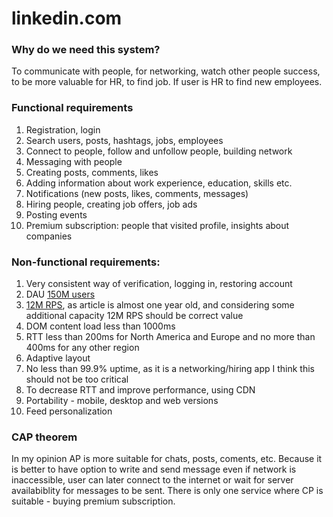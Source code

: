 # linkedin.com
### Why do we need this system?
To communicate with people, for networking, watch other people success, to be more valuable for HR, to find job. If user is HR to find new employees.

### Functional requirements
1. Registration, login
2. Search users, posts, hashtags, jobs, employees
3. Connect to people, follow and unfollow people, building network
4. Messaging with people
5. Creating posts, comments, likes
6. Adding information about work experience, education, skills etc.
7. Notifications (new posts, likes, comments, messages)
8. Hiring people, creating job offers, job ads
9. Posting events
10. Premium subscription: people that visited profile, insights about companies

### Non-functional requirements:
1. Very consistent way of verification, logging in, restoring account  
1. DAU [150M users](https://www.linkedin.com/pulse/daily-active-users-dau-joyce-j-shen/#:~:text=members%20and%20over-,140%20million%20DAU,-.%20So%20this%20is)
2. [12M RPS](https://newsletter.systemdesigncodex.com/p/how-linkedin-authorizes-10-million), as article is almost one year old, and considering some additional capacity 12M RPS should be correct value
3. DOM content load less than 1000ms
4. RTT less than 200ms for North America and Europe and no more than 400ms for any other region
5. Adaptive layout
6. No less than 99.9% uptime, as it is a networking/hiring app I think this should not be too critical
7. To decrease RTT and improve performance, using CDN
8. Portability - mobile, desktop and web versions
9. Feed personalization


### CAP theorem
In my opinion AP is more suitable for chats, posts, coments, etc. Because it is better to have option to write and send message even if network is inaccessible, user can later connect to the internet or wait for server availabiblity for messages to be sent. There is only one service where CP is suitable - buying premium subscription.

